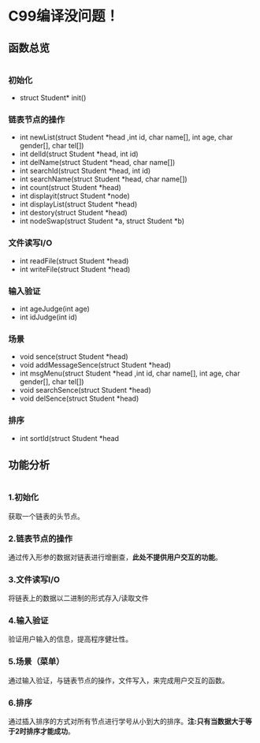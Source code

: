 # C99编译没问题！
## 函数总览
#
### 初始化
* struct Student* init()
### 链表节点的操作
* int newList(struct Student *head ,int id, char name[], int age, char gender[],  char tel[])
* int delId(struct Student *head, int id)
* int delName(struct Student *head, char name[])
* int searchId(struct Student *head, int id)
* int searchName(struct Student *head, char name[])
* int count(struct Student *head)
* int displayit(struct Student *node)
* int displayList(struct Student *head)
* int destory(struct Student *head)
* int nodeSwap(struct Student *a, struct Student *b)
### 文件读写I/O
* int readFile(struct Student *head)
* int writeFile(struct Student *head)
### 输入验证
* int ageJudge(int age)
* int idJudge(int id)
### 场景
* void sence(struct Student *head)
* void addMessageSence(struct Student *head)
* int msgMenu(struct Student *head ,int id, char name[], int age, char gender[],  char tel[])
* void searchSence(struct Student *head)
* void delSence(struct Student *head)
### 排序
* int sortId(struct Student *head

## 功能分析
#
### 1.初始化
获取一个链表的头节点。
### 2.链表节点的操作
通过传入形参的数据对链表进行增删查，**此处不提供用户交互的功能**。
### 3.文件读写I/O
将链表上的数据以二进制的形式存入/读取文件
### 4.输入验证
验证用户输入的信息，提高程序健壮性。
### 5.场景（菜单）
通过输入验证，与链表节点的操作，文件写入，来完成用户交互的函数。
### 6.排序
通过插入排序的方式对所有节点进行学号从小到大的排序。**注:只有当数据大于等于2时排序才能成功**。
